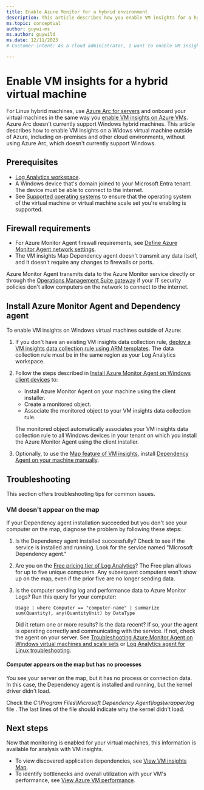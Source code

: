 ```yaml
---
title: Enable Azure Monitor for a hybrid environment
description: This article describes how you enable VM insights for a hybrid cloud environment that contains one or more virtual machines.
ms.topic: conceptual
author: guywi-ms
ms.author: guywild
ms.date: 12/11/2023
# Customer-intent: As a cloud administrator, I want to enable VM insights on Windows virtual machines in a hybrid cloud environment without using Azure Arc, so that I can monitor the performance and dependencies of my virtual machines.

---
```


# Enable VM insights for a hybrid virtual machine

For Linux hybrid machines, use [Azure Arc for servers](../../azure-arc/servers/overview.md) and onboard your virtual machines in the same way you [enable VM insights on Azure VMs](vminsights-enable-portal.md). Azure Arc doesn't currently support Windows hybrid machines. This article describes how to enable VM insights on a Widows virtual machine outside of Azure, including on-premises and other cloud environments, without using Azure Arc, which doesn't currently support Windows.

## Prerequisites

- [Log Analytics workspace](../logs/quick-create-workspace.md).
- A Windows device that's domain joined to your Microsoft Entra tenant. The device must be able to connect to the internet.
- See [Supported operating systems](./vminsights-enable-overview.md#supported-operating-systems) to ensure that the operating system of the virtual machine or virtual machine scale set you're enabling is supported.

## Firewall requirements

- For Azure Monitor Agent firewall requirements, see [Define Azure Monitor Agent network settings](../agents/azure-monitor-agent-data-collection-endpoint.md#firewall-requirements). 
- The VM insights Map Dependency agent doesn't transmit any data itself, and it doesn't require any changes to firewalls or ports.

Azure Monitor Agent transmits data to the Azure Monitor service directly or through the [Operations Management Suite gateway](../../azure-monitor/agents/gateway.md) if your IT security policies don't allow computers on the network to connect to the internet.

## Install Azure Monitor Agent and Dependency agent

To enable VM insights on Windows virtual machines outside of Azure: 

1. If you don't have an existing VM insights data collection rule, [deploy a VM insights data collection rule using ARM templates](vminsights-enable-resource-manager.md#deploy-data-collection-rule). The data collection rule must be in the same region as your Log Analytics workspace.
1. Follow the steps described in [Install Azure Monitor Agent on Windows client devices](../agents/azure-monitor-agent-windows-client.md) to:

    - Install Azure Monitor Agent on your machine using the client installer.
    - Create a monitored object. 
    - Associate the monitored object to your VM insights data collection rule. 
    
    The monitored object automatically associates your VM insights data collection rule to all Windows devices in your tenant on which you install the Azure Monitor Agent using the client installer.
    
1. Optionally, to use the [Map feature of VM insights](vminsights-maps.md), install [Dependency Agent on your machine manually](vminsights-dependency-agent-maintenance.md#install-or-upgrade-dependency-agent).
        
## Troubleshooting

This section offers troubleshooting tips for common issues.

### VM doesn't appear on the map

If your Dependency agent installation succeeded but you don't see your computer on the map, diagnose the problem by following these steps:

1. Is the Dependency agent installed successfully? Check to see if the service is installed and running. Look for the service named "Microsoft Dependency agent."

1. Are you on the [Free pricing tier of Log Analytics](/previous-versions/azure/azure-monitor/insights/solutions)? The Free plan allows for up to five unique computers. Any subsequent computers won't show up on the map, even if the prior five are no longer sending data.

1. Is the computer sending log and performance data to Azure Monitor Logs? Run this query for your computer:

    ```Kusto
    Usage | where Computer == "computer-name" | summarize sum(Quantity), any(QuantityUnit) by DataType
    ```

    Did it return one or more results? Is the data recent? If so, your the agent is operating correctly and communicating with the service. If not, check the agent on your server. See [Troubleshooting Azure Monitor Agent on Windows virtual machines and scale sets](../agents/azure-monitor-agent-troubleshoot-windows-vm.md) or [Log Analytics agent for Linux troubleshooting](../agents/agent-linux-troubleshoot.md).

#### Computer appears on the map but has no processes

You see your server on the map, but it has no process or connection data. In this case, the Dependency agent is installed and running, but the kernel driver didn't load.

Check the *C:\Program Files\Microsoft Dependency Agent\logs\wrapper.log* file . The last lines of the file should indicate why the kernel didn't load. 

## Next steps

Now that monitoring is enabled for your virtual machines, this information is available for analysis with VM insights.

- To view discovered application dependencies, see [View VM insights Map](vminsights-maps.md).
- To identify bottlenecks and overall utilization with your VM's performance, see [View Azure VM performance](vminsights-performance.md).
